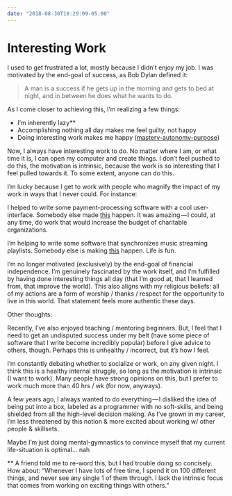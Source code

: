 ```yaml
---
date: "2018-08-30T18:29:09-05:00"
---
```


# Interesting Work

I used to get frustrated a lot, mostly because I didn’t enjoy my job. I was motivated by the end-goal of success, as Bob Dylan defined it:

>A man is a success if he gets up in the morning and gets to bed at night, and in between he does what he wants to do.

As I come closer to achieving this, I’m realizing a few things:

- I’m inherently lazy**
- Accomplishing nothing all day makes me feel guilty, not happy
- Doing interesting work makes me happy ([mastery-autonomy-purpose](https://www.brainpickings.org/2013/05/09/daniel-pink-drive-rsa-motivation/))

Now, I always have interesting work to do. No matter where I am, or what time it is, I can open my computer and create things. I don’t feel pushed to do this, the motivation is intrinsic, because the work is so interesting that I feel pulled towards it. To some extent, anyone can do this.

I’m lucky because I get to work with people who magnify the impact of my work in ways that I never could. For instance:

I helped to write some payment-processing software with a cool user-interface. Somebody else made [this](https://changetrust.com/) happen. It was amazing — I could, at any time, do work that would increase the budget of charitable organizations.

I’m helping to write some software that synchronizes music streaming playlists. Somebody else is making [this](https://www.earbudsmusic.com/) happen. Life is fun.

I’m no longer motivated (exclusively) by the end-goal of financial independence. I’m genuinely fascinated by the work itself, and I’m fulfilled by having done interesting things all day (that I’m good at, that I learned from, that improve the world). This also aligns with my religious beliefs: all of my actions are a form of worship / thanks / respect for the opportunity to live in this world. That statement feels more authentic these days.

Other thoughts:

Recently, I’ve also enjoyed teaching / mentoring beginners. But, I feel that I need to get an undisputed success under my belt (have some piece of software that I write become incredibly popular) before I give advice to others, though. Perhaps this is unhealthy / incorrect, but it’s how I feel.

I’m constantly debating whether to socialize or work, on any given night. I think this is a healthy internal struggle, so long as the motivation is intrinsic (I want to work). Many people have strong opinions on this, but I prefer to work much more than 40 hrs / wk (for now, anyways).

A few years ago, I always wanted to do everything — I disliked the idea of being put into a box, labeled as a programmer with no soft-skills, and being shielded from all the high-level decision making. As I’ve grown in my career, I’m less threatened by this notion & more excited about working w/ other people & skillsets.

Maybe I’m just doing mental-gymnastics to convince myself that my current life-situation is optimal… nah

** A friend told me to re-word this, but I had trouble doing so concisely. How about: “Whenever I have lots of free time, I spend it on 100 different things, and never see any single 1 of them through. I lack the intrinsic focus that comes from working on exciting things with others.”

